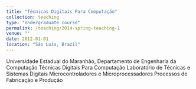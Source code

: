 ```yaml
---
title: "Técnicas Digitais Para Computação"
collection: teaching
type: "Undergraduate course"
permalink: /teaching/2014-spring-teaching-1
venue: ""
date: 2012-01-01
location: "São Luís, Brazil"
---
```

Universidade Estadual do Maranhão, Departamento de Engenharia da Computação
Técnicas Digitais Para Computação
Laboratório de Técnicas e Sistemas Digitais
Microcontroladores e Microprocessadores
Processos de Fabricação e Produção

